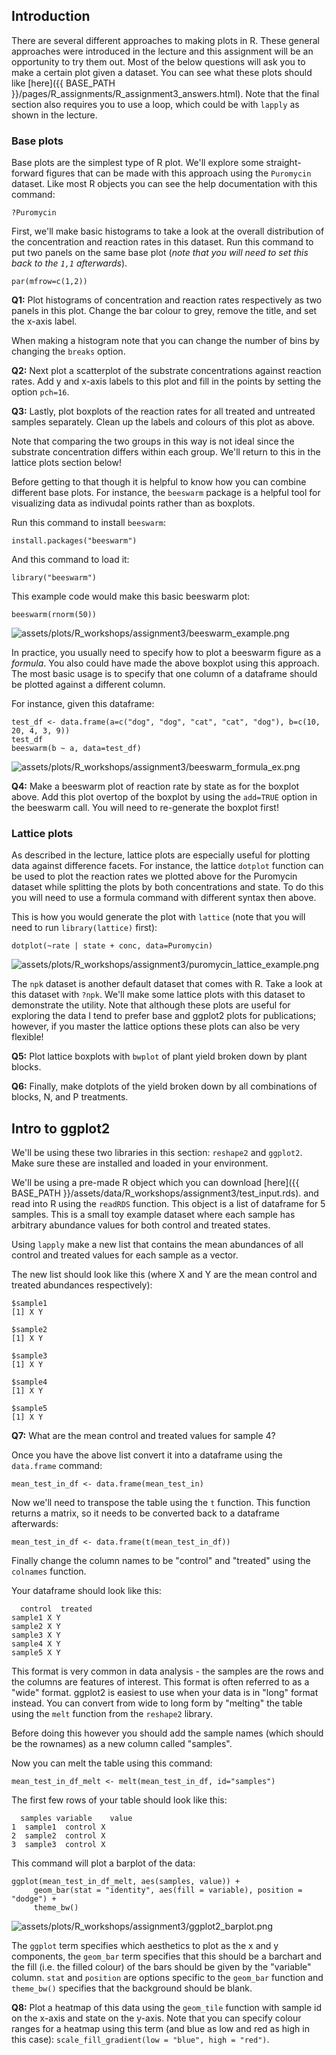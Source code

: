 ## Introduction

There are several different approaches to making plots in R. These general approaches were introduced in the lecture and this assignment will be an opportunity to try them out.
Most of the below questions will ask you to make a certain plot given a dataset. You can see what these plots should like [here]({{ BASE_PATH }}/pages/R_assignments/R_assignment3_answers.html).
Note that the final section also requires you to use a loop, which could be with ```lapply``` as shown in the lecture.

### Base plots

Base plots are the simplest type of R plot. We'll explore some straight-forward figures that can be made with this approach using the ```Puromycin``` dataset. Like most R objects you can see the help documentation with this command:

```{r}
?Puromycin
```

First, we'll make basic histograms to take a look at the overall distribution of the concentration and reaction rates in this dataset. Run this command to put two panels on the same base plot (_note that you will need to set this back to the ```1,1``` afterwards_).

```{r}
par(mfrow=c(1,2))
```

**Q1:** Plot histograms of concentration and reaction rates respectively as two panels in this plot. Change the bar colour to grey, remove the title, and set the x-axis label.

When making a histogram note that you can change the number of bins by changing the ```breaks``` option.

**Q2:** Next plot a scatterplot of the substrate concentrations against reaction rates. Add y and x-axis labels to this plot and fill in the points by setting the option ```pch=16```.

**Q3:** Lastly, plot boxplots of the reaction rates for all treated and untreated samples separately. Clean up the labels and colours of this plot as above.

Note that comparing the two groups in this way is not ideal since the substrate concentration differs within each group. We'll return to this in the lattice plots section below!

Before getting to that though it is helpful to know how you can combine different base plots. For instance, the ```beeswarm``` package is a helpful tool for visualizing data as indivudal points rather than as boxplots.

Run this command to install ```beeswarm```:

```{r}
install.packages("beeswarm")
```

And this command to load it:

```{r}
library("beeswarm")
```

This example code would make this basic beeswarm plot:

```{r}
beeswarm(rnorm(50))
```

<td class="left">
        <img src="{{ BASE_PATH }}/assets/plots/R_workshops/assignment3/beeswarm_example.png" alt="assets/plots/R_workshops/assignment3/beeswarm_example.png" title="beeswarm_ex1" align="middle">
</td>

In practice, you usually need to specify how to plot a beeswarm figure as a _formula_. You also could have made the above boxplot using this approach. The most basic usage is to specify that one column of a dataframe should be plotted against a different column.

For instance, given this dataframe:

```{r}
test_df <- data.frame(a=c("dog", "dog", "cat", "cat", "dog"), b=c(10, 20, 4, 3, 9))
test_df
beeswarm(b ~ a, data=test_df)
```

<td class="left">
        <img src="{{ BASE_PATH }}/assets/plots/R_workshops/assignment3/beeswarm_formula_ex.png" alt="assets/plots/R_workshops/assignment3/beeswarm_formula_ex.png" title="beeswarm_formula_ex" align="middle">
</td>

**Q4:** Make a beeswarm plot of reaction rate by state as for the boxplot above. Add this plot overtop of the boxplot by using the ```add=TRUE``` option in the beeswarm call. You will need to re-generate the boxplot first!

### Lattice plots

As described in the lecture, lattice plots are especially useful for plotting data against difference facets. For instance, the lattice ```dotplot``` function can be used to plot the reaction rates we plotted above for the Puromycin dataset while splitting the plots by both concentrations and state. To do this you will need to use a formula command with different syntax then above.

This is how you would generate the plot with ```lattice``` (note that you will need to run ```library(lattice)``` first):

```{r}
dotplot(~rate | state + conc, data=Puromycin)
```

<td class="left">
        <img src="{{ BASE_PATH }}/assets/plots/R_workshops/assignment3/puromycin_lattice_example.png" alt="assets/plots/R_workshops/assignment3/puromycin_lattice_example.png" title="puromycin_lattice_example" align="middle">
</td>

The ```npk``` dataset is another default dataset that comes with R. Take a look at this dataset with ```?npk```. We'll make some lattice plots with this dataset to demonstrate the utility. Note that although these plots are useful for exploring the data I tend to prefer base and ggplot2 plots for publications; however, if you master the lattice options these plots can also be very flexible!

**Q5:** Plot lattice boxplots with ```bwplot``` of plant yield broken down by plant blocks.

**Q6:** Finally, make dotplots of the yield  broken down by all combinations of blocks, N, and P treatments.

## Intro to ggplot2

We'll be using these two libraries in this section: ```reshape2``` and ```ggplot2```. Make sure these are installed and loaded in your environment.

We'll be using a pre-made R object which you can download [here]({{ BASE_PATH }}/assets/data/R_workshops/assignment3/test_input.rds). and read into R using the ```readRDS``` function. This object is a list of dataframe for 5 samples.
This is a small toy example dataset where each sample has arbitrary abundance values for both control and treated states.

Using ```lapply``` make a new list that contains the mean abundances of all control and treated values for each sample as a vector.

The new list should look like this (where X and Y are the mean control and treated abundances respectively):

```
$sample1
[1] X Y

$sample2
[1] X Y

$sample3
[1] X Y

$sample4
[1] X Y

$sample5
[1] X Y
```

**Q7:** What are the mean control and treated values for sample 4?

Once you have the above list convert it into a dataframe using the ```data.frame``` command:

```{r}
mean_test_in_df <- data.frame(mean_test_in)
```

Now we'll need to transpose the table using the ```t``` function. This function returns a matrix, so it needs to be converted back to a dataframe afterwards:

```{r}
mean_test_in_df <- data.frame(t(mean_test_in_df))
```

Finally change the column names to be "control" and "treated" using the ```colnames``` function.

Your dataframe should look like this:

```
  control  treated
sample1 X Y
sample2 X Y
sample3 X Y
sample4 X Y
sample5 X Y
```

This format is very common in data analysis - the samples are the rows and the columns are features of interest. This format is often referred to as a "wide" format. ggplot2 is easiest to use when your data is in "long" format instead. You can convert from wide to long form by "melting" the table using the ```melt``` function from the ```reshape2``` library.

Before doing this however you should add the sample names (which should be the rownames) as a new column called "samples".

Now you can melt the table using this command:

```{r}
mean_test_in_df_melt <- melt(mean_test_in_df, id="samples")
```

The first few rows of your table should look like this:

```
  samples variable    value
1  sample1  control X
2  sample2  control X
3  sample3  control X
```

This command will plot a barplot of the data:

```{r}
ggplot(mean_test_in_df_melt, aes(samples, value)) +
     geom_bar(stat = "identity", aes(fill = variable), position = "dodge") +
     theme_bw()
```

<td class="left">
        <img src="{{ BASE_PATH }}/assets/plots/R_workshops/assignment3/ggplot2_barplot.png" alt="assets/plots/R_workshops/assignment3/ggplot2_barplot.png" title="ggplot2_barplot" align="middle">
</td>

The ```ggplot``` term specifies which aesthetics to plot as the x and y components, the ```geom_bar``` term specifies that this should be a barchart and the fill (i.e. the filled colour) of the bars should be given by the "variable" column. ```stat``` and ```position``` are options specific to the ```geom_bar``` function and ```theme_bw()``` specifies that the background should be blank.

**Q8:** Plot a heatmap of this data using the ```geom_tile``` function with sample id on the x-axis and state on the y-axis. Note that you can specify colour ranges for a heatmap using this term (and blue as low and red as high in this case): ```scale_fill_gradient(low = "blue", high = "red")```.
